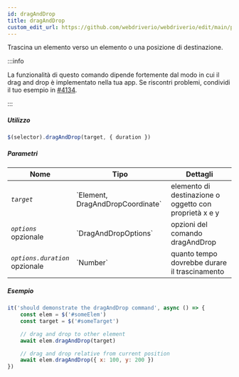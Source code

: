 ```yaml
---
id: dragAndDrop
title: dragAndDrop
custom_edit_url: https://github.com/webdriverio/webdriverio/edit/main/packages/webdriverio/src/commands/element/dragAndDrop.ts
---
```


Trascina un elemento verso un elemento o una posizione di destinazione.

:::info

La funzionalità di questo comando dipende fortemente dal modo in cui il drag and drop è
implementato nella tua app. Se riscontri problemi, condividi il tuo esempio
in [#4134](https://github.com/webdriverio/webdriverio/issues/4134).

:::

##### Utilizzo

```js
$(selector).dragAndDrop(target, { duration })
```

##### Parametri

<table>
  <thead>
    <tr>
      <th>Nome</th><th>Tipo</th><th>Dettagli</th>
    </tr>
  </thead>
  <tbody>
    <tr>
      <td><code><var>target</var></code></td>
      <td>`Element, DragAndDropCoordinate`</td>
      <td>elemento di destinazione o oggetto con proprietà x e y</td>
    </tr>
    <tr>
      <td><code><var>options</var></code><br /><span className="label labelWarning">opzionale</span></td>
      <td>`DragAndDropOptions`</td>
      <td>opzioni del comando dragAndDrop</td>
    </tr>
    <tr>
      <td><code><var>options.duration</var></code><br /><span className="label labelWarning">opzionale</span></td>
      <td>`Number`</td>
      <td>quanto tempo dovrebbe durare il trascinamento</td>
    </tr>
  </tbody>
</table>

##### Esempio

```js title="example.test.js"
it('should demonstrate the dragAndDrop command', async () => {
    const elem = $('#someElem')
    const target = $('#someTarget')

    // drag and drop to other element
    await elem.dragAndDrop(target)

    // drag and drop relative from current position
    await elem.dragAndDrop({ x: 100, y: 200 })
})
```